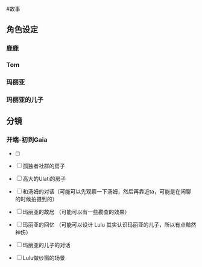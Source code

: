 #故事
## 角色设定
### 鹿鹿
### Tom
### 玛丽亚
### 玛丽亚的儿子
## 分镜
### 开端-初到Gaia
- [ ] 

- [ ] 孤独者社群的房子
- [ ] 高大的Ulati的房子
- [ ] 和汤姆的对话（可能可以先观察一下汤姆，然后再靠近ta，可能是在闲聊的时候拍摄到的）
- [ ] 玛丽亚的故居 （可能可以有一些勘查的效果）
- [ ] 玛丽亚的回忆 （可能可以设计 Lulu 其实认识玛丽亚的儿子，所以有点黯然神伤）
- [ ] 玛丽亚的儿子的对话
- [ ] Lulu做纱窗的场景
